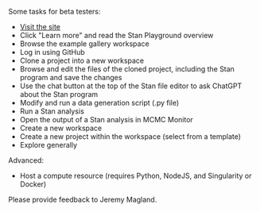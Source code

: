 Some tasks for beta testers:

* [Visit the site](https://stan-playground.vercel.app)
* Click "Learn more" and read the Stan Playground overview
* Browse the example gallery workspace
* Log in using GitHub
* Clone a project into a new workspace
* Browse and edit the files of the cloned project, including the Stan program and save the changes
* Use the chat button at the top of the Stan file editor to ask ChatGPT about the Stan program
* Modify and run a data generation script (.py file)
* Run a Stan analysis
* Open the output of a Stan analysis in MCMC Monitor
* Create a new workspace
* Create a new project within the workspace (select from a template)
* Explore generally

Advanced:
* Host a compute resource (requires Python, NodeJS, and Singularity or Docker)

Please provide feedback to Jeremy Magland.
